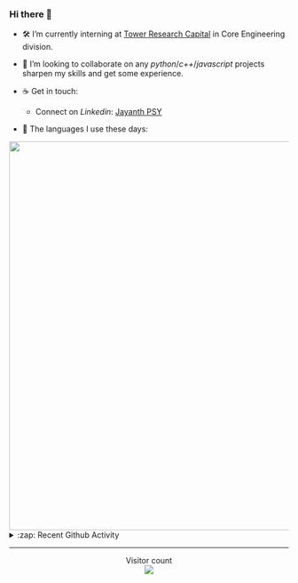 ### Hi there 👋

- 🛠 I’m currently interning at [Tower Research Capital](https://www.tower-research.com/) in Core Engineering division.

- 👯 I’m looking to collaborate on any *python*/*c++*/*javascript* projects sharpen my skills and get some experience.

- ☕ Get in touch:
  +  Connect on *Linkedin*: [Jayanth PSY](https://www.linkedin.com/in/jayanth-p-b3924812a/)

<!--- ⚡ Fun fact: *Python* is older than *C++* and *Java*. -->

- :memo: The languages I use these days: 

<img src="https://wakatime.com/share/@j_tesla/bdf4246a-6e44-4441-87e6-ea13fc96a824.png" width="700"/>

<details>
  <summary>:zap: Recent Github Activity</summary>
  
<!--START_SECTION:activity-->
1. 🗣 Commented on [#69](https://github.com/j-tesla/blog-list/issues/69) in [j-tesla/blog-list](https://github.com/j-tesla/blog-list)
2. ❌ Closed PR [#69](https://github.com/j-tesla/blog-list/pull/69) in [j-tesla/blog-list](https://github.com/j-tesla/blog-list)
3. 🗣 Commented on [#58](https://github.com/j-tesla/blog-list/issues/58) in [j-tesla/blog-list](https://github.com/j-tesla/blog-list)
4. ❌ Closed PR [#58](https://github.com/j-tesla/blog-list/pull/58) in [j-tesla/blog-list](https://github.com/j-tesla/blog-list)
5. 🎉 Merged PR [#71](https://github.com/j-tesla/blog-list/pull/71) in [j-tesla/blog-list](https://github.com/j-tesla/blog-list)
<!--END_SECTION:activity-->

</details>

-----

<p align="center"> 
  Visitor count<br>
  <img src="https://profile-counter.glitch.me/j-tesla/count.svg" />
</p>












<!--
**j-tesla/j-tesla** is a ✨ _special_ ✨ repository because its `README.md` (this file) appears on your GitHub profile.

Here are some ideas to get you started:

- 🔭 I’m currently working on ...
- 🌱 I’m currently learning ...
- 👯 I’m looking to collaborate on ...
- 🤔 I’m looking for help with ...
- 💬 Ask me about ...
- 📫 How to reach me: ...
- 😄 Pronouns: ...
- ⚡ Fun fact: ...
-->

